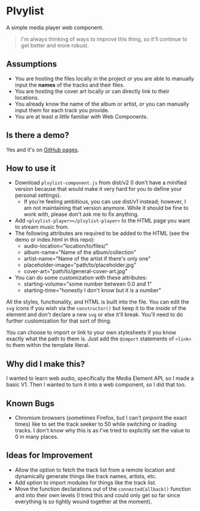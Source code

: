 # Plvylist
A simple media player web component.

> I'm always thinking of ways to improve this thing, so it'll continue to get better and more robust.

## Assumptions
- You are hosting the files locally in the project _or_ you are able to manually input the **names** of the tracks and their files.
- You are hosting the cover art locally _or_ can directly link to their locations.
- You already know the name of the album or artist, _or_ you can manually input them for each track you provide.
- You are at least _a little_ familiar with Web Components.

## Is there a demo?
Yes and it's on [GitHub pages](https://troyvassalotti.github.io/plvylist).

## How to use it
- Download `plvylist-component.js` from dist/v2 (I don't have a minified version because that would make it very hard for you to define your personal settings).
    - If you're feeling ambitious, you can use dist/v1 instead; however, I am not maintaining that version anymore. While it should be fine to work with, please don't ask me to fix anything.
- Add `<plvylist-player></plvylist-player>` to the HTML page you want to stream music from.
- The following attributes are required to be added to the HTML (see the demo or index.html in this repo):
    - audio-location="location/to/files/"
    - album-name="Name of the album/collection"
    - artist-name="Name of the artist if there's only one"
    - placeholder-image="path/to/placeholder.jpg"
    - cover-art="path/to/general-cover-art.jpg"
- You can do some customization with these attributes:
    - starting-volume="some number between 0.0 and 1"
    - starting-time="honestly I don't know but it is a number"

All the styles, functionality, and HTML is built into the file. You can edit the `svg` icons if you wish via the `constructor()` but keep it to the _inside_ of the element and don't declare a new `svg` or else it'll break. You'll need to do further customization for that sort of thing.

You can choose to import or link to your own stylesheets if you know exactly what the path to them is. Just add the `@import` statements of `<link>` to them within the template literal.

## Why did I make this?
I wanted to learn web audio, specifically the Media Element API, so I made a basic V1. Then I wanted to turn it into a web component, so I did that too.

## Known Bugs
- Chromium browsers (sometimes Firefox, but I can't pinpoint the exact times) like to set the track seeker to 50 while switching or loading tracks. I don't know why this is as I've tried to explicitly set the value to 0 in many places.

## Ideas for Improvement
- Allow the option to fetch the track list from a remote location and dynamically generate things like track names, artists, etc.
- Add option to import modules for things like the track list.
- Move the function declarations out of the `connectedCallback()` function and into their own levels (I tried this and could only get so far since everything is so tightly wound together at the moment).